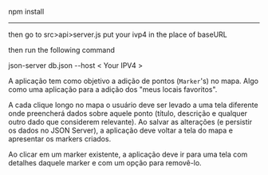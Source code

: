 npm install

***

then go to src>api>server.js
put your ivp4 in the place of baseURL

then run the following command

json-server db.json --host < Your IPV4 >

A aplicação tem como objetivo a adição de pontos (`Marker`'s) no mapa. Algo como uma aplicação para a adição dos "meus locais favoritos". 

A cada clique longo no mapa o usuário deve ser levado a uma tela diferente onde preencherá dados sobre aquele ponto (título, descrição e qualquer outro dado que considerem
relevante). Ao salvar as alterações (e persistir os dados no JSON Server), a aplicação deve voltar a tela do mapa e apresentar os markers criados.

Ao clicar em um marker existente, a aplicação deve ir para uma tela com detalhes daquele marker e com um opção para removê-lo.
